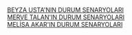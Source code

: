 [BEYZA USTA'NIN DURUM SENARYOLARI](https://github.com/beyzqusta/Healthcare/blob/main/Use%20Case%20Şablon1%20(1).pdf)<br/>
[MERVE TALAN'IN DURUM SENARYOLARI](https://github.com/beyzqusta/Healthcare/blob/main/MerveUseCase.pdf)<br/>
[MELİSA AKAR'IN DURUM SENARYOLARI](https://github.com/beyzqusta/Healthcare/blob/main/Senaryo%20ID1.pdf)<br/>
